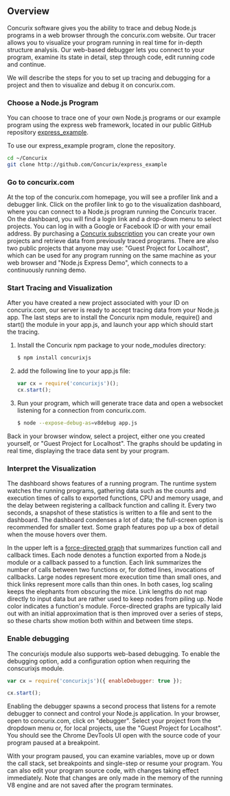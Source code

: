 ## Overview

Concurix software gives you the ability to trace and debug Node.js programs
in a web browser through the concurix.com website. Our tracer allows you
to visualize your program running in real time for in-depth structure analysis.
Our web-based debugger lets you connect to your program, examine its state
in detail, step through code, edit running code and continue.

We will describe the steps for you to set up tracing and debugging for a project
and then to visualize and debug it on concurix.com.

### Choose a Node.js Program

You can choose to trace one of your own Node.js programs or our
example program using the express web framework, located in our
public GitHub repository [express_example](https://github.com/Concurix/express_example).

To use our express_example program, clone the repository.

```bash
cd ~/Concurix
git clone http://github.com/Concurix/express_example
```

### Go to concurix.com

At the top of the concurix.com homepage, you will see a profiler link and a
debugger link.  Click on the profiler link to go to the visualization dashboard,
where you can connect to a Node.js program running the Concurix tracer. On
the dashboard, you will find a login link and a drop-down menu to select projects.
You can log in with a Google or Facebook ID or with your email address. By purchasing a
[Concurix subscription](http://www.concurix.com/products)
you can create your own projects and retrieve data from previously traced programs.
There are also two public projects that anyone may use: "Guest Project for Localhost",
which can be used for any program running on the same machine as your web browser
and "Node.js Express Demo", which connects to a continuously running demo.

### Start Tracing and Visualization

After you have created a new project associated with your ID on concurix.com,  our server
is ready to accept tracing data from your Node.js app.  The last steps are to install the
Concurix npm module, require() and start() the module in your app.js, and launch your app
which should start the tracing.

1.  Install the Concurix npm package to your node_modules directory:

    ```bash
    $ npm install concurixjs
    ```

2.  add the following line to your app.js file:

    ```js
    var cx = require('concurixjs')();
    cx.start();
    ```

3.  Run your program, which will generate trace data and open a websocket
    listening for a connection from concurix.com.

    ```bash
    $ node --expose-debug-as=v8debug app.js
    ```

Back in your browser window, select a project, either one you created yourself, or
"Guest Project for Localhost". The graphs should be updating in real 
time, displaying the trace data sent by your program.

### Interpret the Visualization

The dashboard shows features of a running program. The runtime system watches the
running programs, gathering data such as the counts and execution times of calls to
exported functions, CPU and memory usage, and the delay between registering a
callback function and calling it. Every two seconds, a snapshot of these statistics
is written to a file and sent to the dashboard. The dashboard condenses a lot of data;
the full-screen option is recommended for smaller text. Some graph features pop up a
box of detail when the mouse hovers over them.

In the upper left is a [force-directed graph](http://en.wikipedia.org/wiki/Force-directed_graph_drawing)
that summarizes function call and callback times. Each node denotes a function exported
from a Node.js module or a callback passed to a function. Each link summarizes the number
of calls between two functions or, for dotted lines, invocations of callbacks.
Large nodes represent more execution time than small ones, and thick links represent more
calls than thin ones. In both cases, log scaling keeps the elephants from obscuring
the mice. Link lengths do not map directly to input data but are rather used to keep
nodes from piling up. Node color indicates a function's module. Force-directed graphs
are typically laid out with an initial approximation that is then improved over a series
of steps, so these charts show motion both within and between time steps.

### Enable debugging

 
The concurixjs module also supports web-based debugging.  To enable the debugging
option, add a configuration option when requiring the conscurixjs module.

```js
var cx = require('concurixjs')({ enableDebugger: true });

cx.start();
```
 
Enabling the debugger spawns a second process that listens for a remote debugger
to connect and control your Node.js application. In your browser, open to concurix.com,
click on "debugger". Select your project from the dropdown menu or, for local projects,
use the "Guest Project for Localhost". You should see the Chrome DevTools UI open with
the source code of your program paused at a breakpoint.

With your program paused, you can examine variables, move up or down the call stack,
set breakpoints and single-step or resume your program. You can also edit your program
source code, with changes taking effect immediately. Note that changes are only made in
the memory of the running V8 engine and are not saved after the program terminates.
